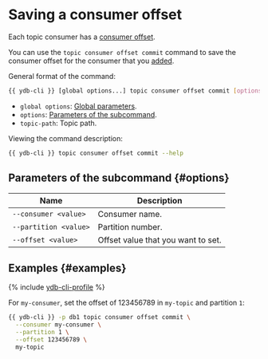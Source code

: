 # Saving a consumer offset

Each topic consumer has a [consumer offset](../../concepts/topic.md#consumer-offset).

You can use the `topic consumer offset commit` command to save the consumer offset for the consumer that you [added](topic-consumer-add.md).

General format of the command:

```bash
{{ ydb-cli }} [global options...] topic consumer offset commit [options...] <topic-path>
```

* `global options`: [Global parameters](commands/global-options.md).
* `options`: [Parameters of the subcommand](#options).
* `topic-path`: Topic path.

Viewing the command description:

```bash
{{ ydb-cli }} topic consumer offset commit --help
```

## Parameters of the subcommand {#options}

| Name | Description |
---|---
| `--consumer <value>` | Consumer name. |
| `--partition <value>` | Partition number. |
| `--offset <value>` | Offset value that you want to set. |

## Examples {#examples}

{% include [ydb-cli-profile](../../_includes/ydb-cli-profile.md) %}

For `my-consumer`, set the offset of 123456789 in `my-topic` and partition `1`:

```bash
{{ ydb-cli }} -p db1 topic consumer offset commit \
  --consumer my-consumer \
  --partition 1 \
  --offset 123456789 \
  my-topic
```
